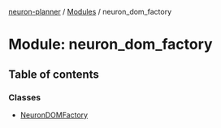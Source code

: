 [neuron-planner](../README.md) / [Modules](../modules.md) / neuron\_dom\_factory

# Module: neuron\_dom\_factory

## Table of contents

### Classes

- [NeuronDOMFactory](../classes/neuron_dom_factory.NeuronDOMFactory.md)
